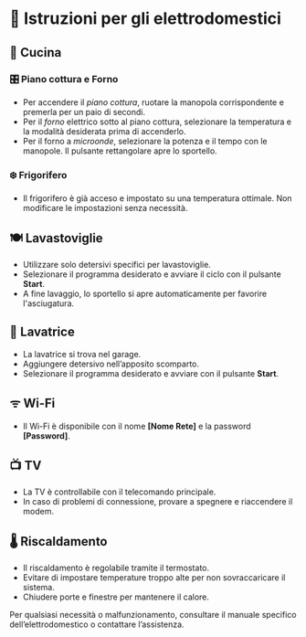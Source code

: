 # 🔌 Istruzioni per gli elettrodomestici

## 🍳 Cucina

### 🎛️ Piano cottura e Forno

- Per accendere il *piano cottura*, ruotare la manopola corrispondente e premerla per un paio di secondi.
- Per il *forno* elettrico sotto al piano cottura, selezionare la temperatura e la modalità desiderata prima di accenderlo.
- Per il forno a *microonde*, selezionare la potenza e il tempo con le manopole. Il pulsante rettangolare apre lo sportello.

### ❄️ Frigorifero

- Il frigorifero è già acceso e impostato su una temperatura ottimale. Non modificare le impostazioni senza necessità.

## 🍽️ Lavastoviglie

- Utilizzare solo detersivi specifici per lavastoviglie.
- Selezionare il programma desiderato e avviare il ciclo con il pulsante **Start**.
- A fine lavaggio, lo sportello si apre automaticamente per favorire l'asciugatura.

## 👕 Lavatrice

- La lavatrice si trova nel garage.
- Aggiungere detersivo nell’apposito scomparto.
- Selezionare il programma desiderato e avviare con il pulsante **Start**.

## ᯤ Wi-Fi

- Il Wi-Fi è disponibile con il nome **[Nome Rete]** e la password **[Password]**.

## 📺 TV

- La TV è controllabile con il telecomando principale.
- In caso di problemi di connessione, provare a spegnere e riaccendere il modem.

## 🌡️ Riscaldamento

- Il riscaldamento è regolabile tramite il termostato.
- Evitare di impostare temperature troppo alte per non sovraccaricare il sistema.
- Chiudere porte e finestre per mantenere il calore.

Per qualsiasi necessità o malfunzionamento, consultare il manuale specifico dell’elettrodomestico o contattare l’assistenza.
